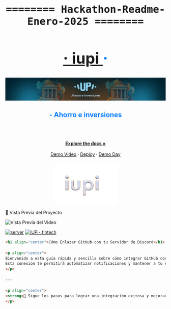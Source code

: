 <div align="center" style="font-family: 'Fira Code', monospace; font-size: 2rem;">
    <h4>======== Hackathon-Readme-Enero-2025 ========</h4>
</div>
<h1 align="center" style="color: #007bff; font-size: 3rem;"> 
<a href="https://iupi-fintech-nine.vercel.app/auth">· iupi </a> ·</h1>
<div align="center">  </div>
<!-- HEADER -->
<div align="center" width="100">
  <img src="https://github.com/No-Country-simulation/h4-05-fintech/blob/70ea30f0b72cd56b4107086613e518a59149a384/img/portada.png"
  alt="header"/>
</div>

<h2 align="center" style="color: #007bff;">- Ahorro e inversiones</h1><div align="center">
<br />
<!-- Espaciador adicional para mantener la estructura limpia -->
<div align="center">
<br />
</div>

<!-- Sección de enlaces destacados y recursos visuales -->
<br />
<a href="https://drive.google.com/drive/folders/1-dWnkU2_lItQym67uMMjzyHib0sHOiKL"><strong>Explore the docs »</strong></a>
<br />
<br />
<a href="https://drive.google.com/drive/folders/1-dWnkU2_lItQym67uMMjzyHib0sHOiKL">Demo Video</a>
·
<a href="https://iupi-fintech-nine.vercel.app/auth">Deploy</a>
·
<a href="https://drive.google.com/drive/folders/1-dWnkU2_lItQym67uMMjzyHib0sHOiKL">Demo Day</a>
</p>
</div>

<!-- Logo del proyecto con tamaño ajustado y alineación centrada -->
<div align="center">
  <p style="color: #007bff; font-weight: bold; font-size: 24px;"> 
  </p>
  <p align="center">
    <img src="https://github.com/No-Country-simulation/h4-05-fintech/blob/ee3d416d29ad343a50605e62f852adf61538d726/img/logo-iupi.png" 
         alt="Logo Iupi" 
         width="200" 
         height="auto"
         style="max-width: 100%; border-radius: 10px;">
  </p>
</div>
🎥 Vista Previa del Proyecto
  </p>
  
  ![Vista Previa del Video](https://github.com/No-Country-simulation/s18-22-t-java-react/blob/e643a2591b0f7e1ad3cedb17d7926a3f44124974/PM/reserva_turno-ezgif.com-effects.gif)
</div>









[![server](https://github.com/No-Country-simulation/h4-05-fintech/actions/workflows/server.yml/badge.svg)](https://github.com/No-Country-simulation/h4-05-fintech/actions/workflows/server.yml)
[![iUPi-.fintech](https://img.shields.io/endpoint?url=https://cloud.cypress.io/badge/simple/pdsjfm&style=flat&logo=cypress)](https://cloud.cypress.io/projects/pdsjfm/runs)

```markdown
<h1 align="center">Cómo Enlazar GitHub con tu Servidor de Discord</h1>

<p align="center">
Bienvenido a esta guía rápida y sencilla sobre cómo integrar GitHub con tu servidor de Discord.
Esta conexión te permitirá automatizar notificaciones y mantener a tu equipo informado sobre actualizaciones de repositorios en tiempo real.
</p>

---

<p align="center">
<strong>🔗 Sigue los pasos para lograr una integración exitosa y mejorar la colaboración en tus proyectos.</strong>
</p>

```

